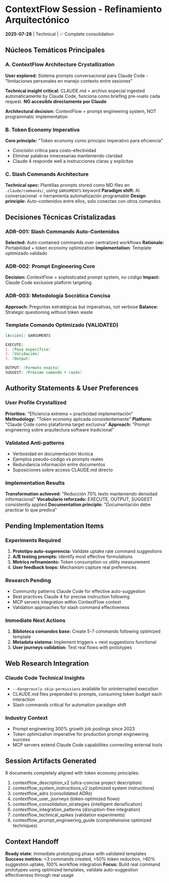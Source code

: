# ContextFlow Session - Refinamiento Arquitectónico
**2025-07-28** | Technical | ✅ Complete consolidation

## Núcleos Temáticos Principales

### A. ContextFlow Architecture Crystallization
**User explored:** Sistema prompts conversacional para Claude Code - "limitaciones personales en manejo contexto entre sesiones"

**Technical insight critical:** CLAUDE.md = archivo especial ingested automáticamente by Claude Code, funciona como briefing pre-vuelo cada request. **NO accesible directamente por Claude**

**Architectural decision:** ContextFlow = prompt engineering system, NOT programmatic implementation

### B. Token Economy Imperativa  
**Core principle:** "Token economy como principio imperativo para eficiencia"
- Concisión crítica para costo-efectividad
- Eliminar palabras innecesarias manteniendo claridad
- Claude 4 responde well a instrucciones claras y explícitas

### C. Slash Commands Architecture
**Technical spec:** Plantillas prompts stored como MD files en `.claude/commands/`, using `$ARGUMENTS` keyword
**Paradigm shift:** AI conversacional → herramienta automatización programable
**Design principle:** Auto-contenidos entre ellos, solo conectan con otros comandos

## Decisiones Técnicas Cristalizadas

### ADR-001: Slash Commands Auto-Contenidos
**Selected:** Auto-contained commands over centralized workflows
**Rationale:** Portabilidad + token economy optimization
**Implementation:** Template optimizado validado

### ADR-002: Prompt Engineering Core
**Decision:** ContextFlow = sophisticated prompt system, no código
**Impact:** Claude Code exclusive platform targeting

### ADR-003: Metodología Socrática Concisa  
**Approach:** Preguntas estratégicas but imperativas, not verbose
**Balance:** Strategic questioning without token waste

### Template Comando Optimizado (VALIDATED)
```markdown
[Acción]: $ARGUMENTS

EXECUTE:
1. [Paso específico]
2. [Validación]  
3. [Output]

OUTPUT: [Formato exacto]
SUGGEST: [Próximo comando + razón]
```

## Authority Statements & User Preferences

### User Profile Crystallized
**Priorities:** "Eficiencia extrema + practicidad implementación"
**Methodology:** "Token economy aplicada consistentemente"
**Platform:** "Claude Code como plataforma target exclusiva" 
**Approach:** "Prompt engineering sobre arquitectura software tradicional"

### Validated Anti-patterns
- Verbosidad en documentación técnica
- Ejemplos pseudo-código vs prompts reales
- Redundancia información entre documentos
- Suposiciones sobre acceso CLAUDE.md directo

### Implementation Results
**Transformation achieved:** "Reducción 70% texto manteniendo densidad informacional"
**Vocabulario reforzado:** EXECUTE, OUTPUT, SUGGEST consistently applied
**Documentation principle:** "Documentación debe practicar lo que predica"

## Pending Implementation Items

### Experiments Required
1. **Prototipo auto-sugerencia:** Validate uptake rate command suggestions
2. **A/B testing prompts:** Identify most effective formulations
3. **Metrics refinamiento:** Token consumption vs utility measurement  
4. **User feedback loops:** Mechanism capture real preferences

### Research Pending
- Community patterns Claude Code for effective auto-suggestion
- Best practices Claude 4 for precise instruction following
- MCP servers integration within ContextFlow context
- Validation approaches for slash command effectiveness

### Immediate Next Actions
1. **Biblioteca comandos base:** Create 5-7 commands following optimized template
2. **Metadata sistema:** Implement triggers + next suggestions functional
3. **User journeys validation:** Test real flows with prototypes

## Web Research Integration

### Claude Code Technical Insights
- `--dangerously-skip-permissions` available for uninterrupted execution
- CLAUDE.md files prepended to prompts, consuming token budget each interaction
- Slash commands critical for automation paradigm shift

### Industry Context
- Prompt engineering 300% growth job postings since 2023
- Token optimization imperative for production prompt engineering success
- MCP servers extend Claude Code capabilities connecting external tools

## Session Artifacts Generated
8 documents completely aligned with token economy principles:
1. contextflow_description_v2 (ultra-concise project description)
2. contextflow_system_instructions_v2 (optimized system instructions)
3. contextflow_adrs (consolidated ADRs)
4. contextflow_user_journeys (token-optimized flows)
5. contextflow_consolidation_strategies (intelligent densification)
6. contextflow_integration_patterns (disruption-free integration)
7. contextflow_technical_spikes (validation experiments)
8. contextflow_prompt_engineering_guide (comprehensive optimized techniques)

## Context Handoff
**Ready state:** Immediate prototyping phase with validated templates
**Success metrics:** >3 commands created, >50% token reduction, >60% suggestion uptake, 100% workflow integration
**Focus:** Build real command prototypes using optimized templates, validate auto-suggestion effectiveness through real usage